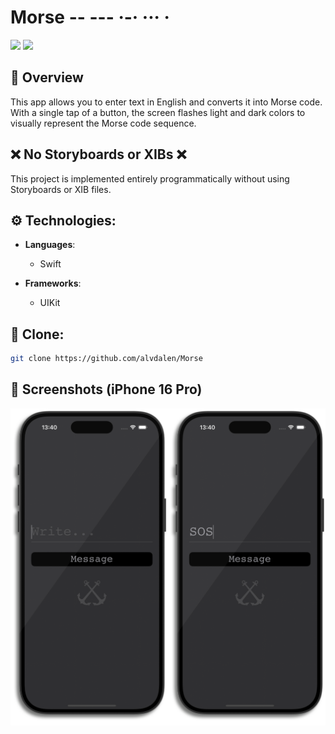 # Morse -- --- ·-· ··· ·

<img src="https://img.shields.io/badge/Swift-5.5+-orange?logo=swift&logoColor=orange&color=orange&labelColor=white" height="30" />
<img src="https://img.shields.io/badge/iOS-16.6+-blue?color=blue&labelColor=white" height="30" />

## 🚀 Overview
This app allows you to enter text in English and converts it into Morse code. With a single tap of a button, the screen flashes light and dark colors to visually represent the Morse code sequence.

## ❌ No Storyboards or XIBs ❌
This project is implemented entirely programmatically without using Storyboards or XIB files.

## ⚙️ Technologies:
- **Languages**:
  - Swift 

- **Frameworks**:
  - UIKit
  
## 🚧 Clone:
   ```bash
   git clone https://github.com/alvdalen/Morse
   ```

## 📸 Screenshots (iPhone 16 Pro)
![App Cover](assets/screenshots/1.png)
